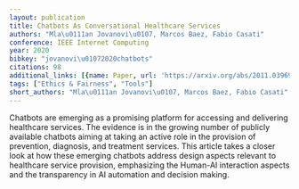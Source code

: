 ```yaml
---
layout: publication
title: Chatbots As Conversational Healthcare Services
authors: "Mla\u0111an Jovanovi\u0107, Marcos Baez, Fabio Casati"
conference: IEEE Internet Computing
year: 2020
bibkey: "jovanovi\u01072020chatbots"
citations: 98
additional_links: [{name: Paper, url: 'https://arxiv.org/abs/2011.03969'}]
tags: ["Ethics & Fairness", "Tools"]
short_authors: "Mla\u0111an Jovanovi\u0107, Marcos Baez, Fabio Casati"
---
```

Chatbots are emerging as a promising platform for accessing and delivering
healthcare services. The evidence is in the growing number of publicly
available chatbots aiming at taking an active role in the provision of
prevention, diagnosis, and treatment services. This article takes a closer look
at how these emerging chatbots address design aspects relevant to healthcare
service provision, emphasizing the Human-AI interaction aspects and the
transparency in AI automation and decision making.